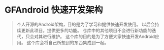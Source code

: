 # GFAndroid 快速开发架构

> 个人开源的Android架构，目的是为了学习和提供快速开发使用。
> 以后会持续更新此项目，提供更多的功能。
> 仓库中的其他项目不会进行新功能的迭代，只会对其进行维护。
> 这个库的目的是为了方便大家快速开发Android应用。
> 这个库会将自己所想到的东西集成到一起。